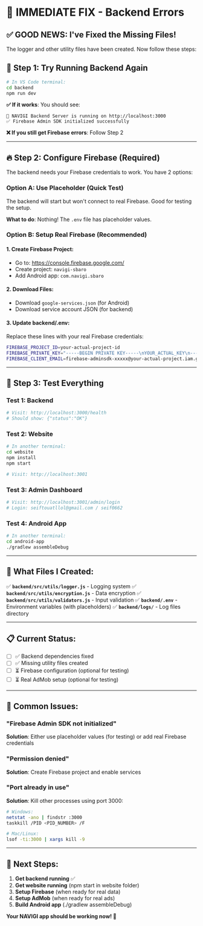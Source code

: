 # 🚨 IMMEDIATE FIX - Backend Errors

## ✅ **GOOD NEWS: I've Fixed the Missing Files!**

The logger and other utility files have been created. Now follow these steps:

## 🔧 **Step 1: Try Running Backend Again**

```bash
# In VS Code terminal:
cd backend
npm run dev
```

**✅ If it works**: You should see:
```
🚀 NAVIGI Backend Server is running on http://localhost:3000
✅ Firebase Admin SDK initialized successfully
```

**❌ If you still get Firebase errors**: Follow Step 2

---

## 🔥 **Step 2: Configure Firebase (Required)**

The backend needs your Firebase credentials to work. You have 2 options:

### **Option A: Use Placeholder (Quick Test)**
The backend will start but won't connect to real Firebase. Good for testing the setup.

**What to do**: Nothing! The `.env` file has placeholder values.

### **Option B: Setup Real Firebase (Recommended)**

#### **1. Create Firebase Project:**
- Go to: https://console.firebase.google.com/
- Create project: `navigi-sbaro`
- Add Android app: `com.navigi.sbaro`

#### **2. Download Files:**
- Download `google-services.json` (for Android)
- Download service account JSON (for backend)

#### **3. Update backend/.env:**
Replace these lines with your real Firebase credentials:
```bash
FIREBASE_PROJECT_ID=your-actual-project-id
FIREBASE_PRIVATE_KEY="-----BEGIN PRIVATE KEY-----\nYOUR_ACTUAL_KEY\n-----END PRIVATE KEY-----\n"
FIREBASE_CLIENT_EMAIL=firebase-adminsdk-xxxxx@your-actual-project.iam.gserviceaccount.com
```

---

## 📱 **Step 3: Test Everything**

### **Test 1: Backend**
```bash
# Visit: http://localhost:3000/health
# Should show: {"status":"OK"}
```

### **Test 2: Website**
```bash
# In another terminal:
cd website
npm install
npm start

# Visit: http://localhost:3001
```

### **Test 3: Admin Dashboard**
```bash
# Visit: http://localhost:3001/admin/login
# Login: seiftouatllol@gmail.com / seif0662
```

### **Test 4: Android App**
```bash
# In another terminal:
cd android-app
./gradlew assembleDebug
```

---

## 🎯 **What Files I Created:**

✅ **`backend/src/utils/logger.js`** - Logging system
✅ **`backend/src/utils/encryption.js`** - Data encryption
✅ **`backend/src/utils/validators.js`** - Input validation
✅ **`backend/.env`** - Environment variables (with placeholders)
✅ **`backend/logs/`** - Log files directory

---

## 📋 **Current Status:**

- [ ] ✅ Backend dependencies fixed
- [ ] ✅ Missing utility files created
- [ ] ⏳ Firebase configuration (optional for testing)
- [ ] ⏳ Real AdMob setup (optional for testing)

---

## 🔧 **Common Issues:**

### **"Firebase Admin SDK not initialized"**
**Solution**: Either use placeholder values (for testing) or add real Firebase credentials

### **"Permission denied"**
**Solution**: Create Firebase project and enable services

### **"Port already in use"**
**Solution**: Kill other processes using port 3000:
```bash
# Windows:
netstat -ano | findstr :3000
taskkill /PID <PID_NUMBER> /F

# Mac/Linux:
lsof -ti:3000 | xargs kill -9
```

---

## 🎉 **Next Steps:**

1. **Get backend running** ✅
2. **Get website running** (npm start in website folder)
3. **Setup Firebase** (when ready for real data)
4. **Setup AdMob** (when ready for real ads)
5. **Build Android app** (./gradlew assembleDebug)

**Your NAVIGI app should be working now! 🚀**